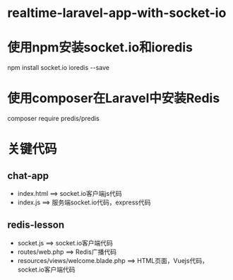 # realtime-laravel-app-with-socket-io

# 使用npm安装socket.io和ioredis
npm install socket.io ioredis --save

# 使用composer在Laravel中安装Redis
composer require predis/predis

# 关键代码
## chat-app
* index.html ==> socket.io客户端js代码
* index.js ==> 服务端socket.io代码，express代码

## redis-lesson
* socket.js ==> socket.io客户端代码
* routes/web.php ==> Redis广播代码
* resources/views/welcome.blade.php ==> HTML页面，Vuejs代码，socket.io客户端代码